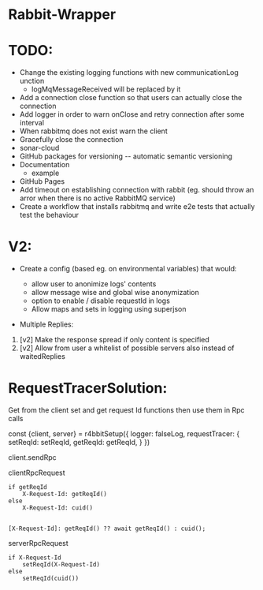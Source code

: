 # Rabbit-Wrapper

# TODO:
- Change the existing logging functions with new communicationLog unction
  * logMqMessageReceived will be replaced by it
- Add a connection close function so that users can actually close the connection
- Add logger in order to warn onClose and retry connection after some interval
- When rabbitmq does not exist warn the client
- Gracefully close the connection
- sonar-cloud
- GitHub packages for versioning 
    -- automatic semantic versioning
- Documentation
    - example
- GitHub Pages
- Add timeout on establishing connection with rabbit 
    (eg. should throw an arror when there is no active RabbitMQ service)
- Create a workflow that installs rabbitmq and write e2e tests that actually test the behaviour


# V2:
- Create a config (based eg. on environmental variables) that would:
   * allow user to anonimize logs' contents
   * allow message wise and global wise anonymization
   * option to enable / disable requestId in logs
   * Allow maps and sets in logging using superjson

- Multiple Replies:
1. [v2] Make the response spread if only content is specified
2. [v2] Allow from user a whitelist of possible servers also instead of waitedReplies



# RequestTracerSolution:

  Get from the client set and get request Id functions then use them in Rpc calls

  const {client, server} = r4bbitSetup({
    logger: falseLog,
    requestTracer: {
      setReqId: setReqId,
      getReqId: getReqId,
    }
  })

  client.sendRpc


  clientRpcRequest

    if getReqId
        X-Request-Id: getReqId()
    else
        X-Request-Id: cuid()


    [X-Request-Id]: getReqId() ?? await getReqId() : cuid();


  serverRpcRequest

    if X-Request-Id
        setReqId(X-Request-Id)
    else
        setReqId(cuid())




